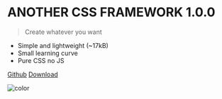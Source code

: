 <!-- ![logo](_media/icon.svg) -->
# ANOTHER CSS FRAMEWORK <span class="hp-text-color-green-3">1.0.0</span>

> Create whatever you want

- Simple and lightweight (~17kB)
- Small learning curve
- Pure CSS no JS

<a class="hp-text-color-green-4" href="https://github.com/JoseJesusOchoaTorres/another-css">Github</a>
<a class="hp-text-color-green-4" href="https://josejesusochoatorres.github.io/another-css/1.0.0/another.min.css" target="_blank">Download</a>

![color](#ebebeb)
